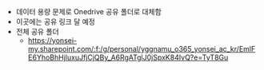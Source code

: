- 데이터 용량 문제로 Onedrive 공유 폴더로 대체함
- 이곳에는 공유 링크 달 예정
- 전체 공유 폴더
  - https://yonsei-my.sharepoint.com/:f:/g/personal/yggnamu_o365_yonsei_ac_kr/EmlFE6YhoBhHjluxuJfjCjQBy_A6RgATglJ0jSpxK84IvQ?e=TyT8Gu